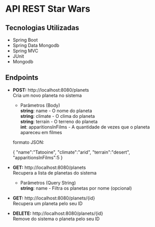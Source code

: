 # API REST Star Wars

## Tecnologias Utilizadas
* Spring Boot
* Spring Data Mongodb
* Spring MVC
* JUnit
* Mongodb

## Endpoints
* **POST:** http://localhost:8080/planets  
Cria um novo planeta no sistema 
  * Parâmetros (Body)   
  **string**: name - O nome do planeta  
  **string**: climate - O clima do planeta  
  **string**: terrain - O terreno do planeta  
  **int**: apparitionsInFilms - A quantidade de vezes que o planeta apareceu em filmes
  
  formato JSON: 
  
  {
	 "name":"Tatooine",
	 "climate":"arid",
	 "terrain":"desert",
	 "apparitionsInFilms":5
 }

* **GET:** http://localhost:8080/planets  
Recupera a lista de planetas do sistema
  * Parâmetros (Query String)  
  **string**: name - Filtra os planetas por nome (opcional)
     
* **GET:** http://localhost:8080/planets/{id}  
Recupera um planeta pelo seu ID

* **DELETE:** http://localhost:8080/planets/{id}  
Remove do sistema o planeta pelo seu ID

